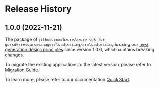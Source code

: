 # Release History

## 1.0.0 (2022-11-21)

The package of `github.com/Azure/azure-sdk-for-go/sdk/resourcemanager/loadtesting/armloadtesting` is using our [next generation design principles](https://azure.github.io/azure-sdk/general_introduction.html) since version 1.0.0, which contains breaking changes.

To migrate the existing applications to the latest version, please refer to [Migration Guide](https://aka.ms/azsdk/go/mgmt/migration).

To learn more, please refer to our documentation [Quick Start](https://aka.ms/azsdk/go/mgmt).